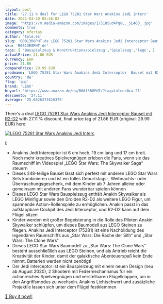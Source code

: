 ```yaml
---
layout: post
title: '27.11 % deal for LEGO 75281 Star Wars Anakins Jedi Interc'
date: 2021-03-20 08:58:02
image: 'https://m.media-amazon.com/images/I/518Sud4PguL._SL400_.jpg'
comments: true
category: ofertas
author: 'tole.es'
slug: 'B0813R8PHT-de LEGO 75281 Star Wars Anakins Jedi Interceptor Bauset mit...'
sku: 'B0813R8PHT-de'
tags: [ 'Bauspielzeug & Konstruktionsspielzeug','Spielzeug','lego', ]
actualPrice: 21.86 EUR
currency: EUR
price: 21.86
comparePrice: 29.99 EUR
prodname: 'LEGO 75281 Star Wars Anakins Jedi Interceptor  Bauset mit R2-D2'
country: 'de'
flag: '🇩🇪'
brand: 'LEGO'
buyurl: 'https://www.amazon.de/dp/B0813R8PHT/?tag=tolees0ca-21'
descuento: '27.11'
average: '25.6826373626376'
---
```


There's a deal [LEGO 75281 Star Wars Anakins Jedi Interceptor  Bauset mit R2-D2](https://www.amazon.de/dp/B0813R8PHT/?tag=tolees0ca-21)  with  27.11 % discount, final price tag of  21.86 EUR (original: 29.99 EUR) here:

[![LEGO 75281 Star Wars Anakins Jedi Interc](https://m.media-amazon.com/images/I/518Sud4PguL._SL400_.jpg)](https://www.amazon.de/dp/B0813R8PHT/?tag=tolees0ca-21)

ℹ️:

- Anakins Jedi Interceptor ist 6 cm hoch, 19 cm lang und 17 cm breit. Noch mehr kreatives Spielvergnügen erleben die Fans, wenn sie das Raumschiff im Videospiel „LEGO Star Wars: The Skywalker Saga“ steuern
- Dieses 248-teilige Bauset lässt sich perfekt mit anderen LEGO Star Wars Sets kombinieren und ist ein tolles Geburtstags-, Weihnachts- oder Überraschungsgeschenk, mit dem Kinder ab 7 Jahren alleine oder gemeinsam mit anderen Fans wunderbar spielen können
- Dieses LEGO Star Wars Bauspielzeug enthält Anakin Skywalker als LEGO Minifigur sowie den Droiden R2-D2 als weitere LEGO Figur, um spannende Action-Rollenspiele zu ermöglichen. Anakin passt in das aufklappbare Cockpit des Jedi Interceptor, und R2-D2 kann auf dem Flügel sitzen
- Kinder werden mit großer Begeisterung in die Rolle des Piloten Anakin Skywalker schlüpfen, um dieses Baumodell aus LEGO Steinen zu fliegen. Anakins Jedi Interceptor (75281) ist eine Nachbildung des legendären Raumschiffs aus „Star Wars: Die Rache der Sith“ und „Star Wars: The Clone Wars“
- Dieses LEGO Star Wars Baumodell zu „Star Wars: The Clone Wars“ besteht ausschließlich aus LEGO Steinen, und als Antrieb reicht die Kreativität der Kinder, damit der galaktische Abenteuerspaß kein Ende nimmt. Batterien werden nicht benötigt!
- Der Jedi Interceptor ist ein Bauspielzeug mit einem neuen Design (neu ab August 2020), 2 Shootern mit Federmechanismus für ein actionreiches Spielvergnügen und verstellbaren Flügelklappen, um in den Angriffsmodus zu wechseln. Anakins Lichtschwert und zusätzliche Projektile lassen sich unter dem Flügel festklemmen

[🛒 Buy it now!!](https://www.amazon.de/dp/B0813R8PHT/?tag=tolees0ca-21)
